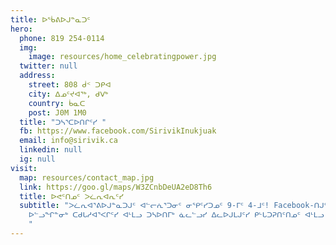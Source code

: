 ```yaml
---
title: ᐅᖄᕕᐅᒍᓐᓇᑐᑦ
hero:
  phone: 819 254-0114
  img: 
    image: resources/home_celebratingpower.jpg
  twitter: null
  address:
    street: 808 ᑰᑉ ᑐᑭᐊ
    city: ᐃᓄᑦᔪᐊᖅ, ᑯᐯᒃ
    country: ᑳᓇᑕ
    post: J0M 1M0
  title: "ᑐᓴᕐᑕᐅᑎᒋᑦᓯ "
  fb: https://www.facebook.com/SirivikInukjuak
  email: info@sirivik.ca
  linkedin: null
  ig: null
visit:
  map: resources/contact_map.jpg
  link: https://goo.gl/maps/W3ZCnbDeUA2eD8Th6
  title: ᐅᕙᑦᑎᓄᑦ ᐳᓛᕆᐊᕆᑦᓯ
  subtitle: "ᐳᓛᕆᐊᕐᕕᐅᒍᓐᓇᑐᒍᑦ ᐊᓪᓕᕇᕐᑐᓂᑦ ᓂᕿᑦᓯᑐᓄᑦ 9-ᒥᑦ 4-ᒧᑦ! Facebook-ᑎᒍᑦ ᓱᓇᓱᐊᕐᑎᓯᓂᑦᑕ
    ᐅᓪᓗᖏᓐᓂᒃ ᑕᑯᒐᓱᐊᕐᐸᒋᑦᓯ ᐊᒻᒪᓗ ᑐᓴᐅᑎᒥᒃ ᓈᓚᓪᓗᓯ ᐃᓚᐅᒍᒪᒍᑦᓯ ᑭᒡᒐᑐᕈᑎᑦᑎᓄᑦ ᐊᒻᒪᓗ ᓱᖃᑦᓯᑎᑦᓯᐅᑎᑦᑎᓄᑦ.
    "
---
```

